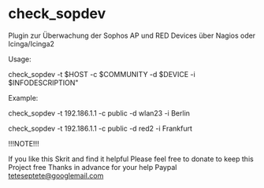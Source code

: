 # check_sopdev
Plugin zur Überwachung der Sophos AP und RED Devices über Nagios oder Icinga/Icinga2

Usage:

check_sopdev -t \$HOST -c \$COMMUNITY -d \$DEVICE -i \$INFODESCRIPTION"

Example:

check_sopdev -t 192.186.1.1 -c public -d wlan23 -i Berlin

check_sopdev -t 192.186.1.1 -c public -d red2 -i Frankfurt

!!!NOTE!!!

If you like this Skrit and find it helpful
Please feel free to donate to keep this Project free
Thanks in advance for your help
Paypal teteseptete@googlemail.com
